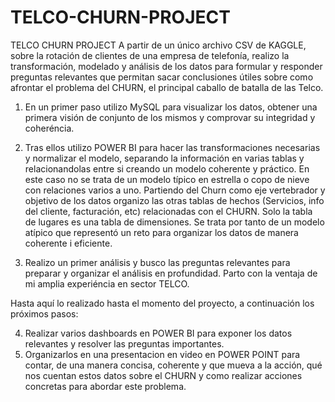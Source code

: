# TELCO-CHURN-PROJECT
TELCO CHURN PROJECT
A partir de un único archivo CSV de KAGGLE, sobre la rotación de clientes de una empresa de telefonía, realizo la transformación, modelado y análisis de los datos para formular y responder preguntas relevantes que permitan sacar conclusiones útiles sobre como afrontar el problema del CHURN, el principal caballo de batalla de las Telco.

1. En un primer paso utilizo MySQL para visualizar los datos, obtener una primera visión de conjunto de los mismos y comprovar su integridad y coheréncia.
2. Tras ellos utilizo POWER BI para hacer las transformaciones necesarias y normalizar el modelo, separando la información en varias tablas y relacionandolas entre si creando un modelo coherente y práctico.
En este caso no se trata de un modelo típico en estrella o copo de nieve con relaciones varios a uno. Partiendo del Churn como eje vertebrador y objetivo de los datos organizo las otras tablas de hechos (Servicios, info del cliente, facturación, etc) relacionadas con el CHURN. Solo la tabla de lugares es una tabla de dimensiones. Se trata por tanto de un modelo atípico que representó un reto para organizar los datos de manera coherente i eficiente.

3. Realizo un primer análisis y busco las preguntas relevantes para preparar y organizar el análisis en profundidad. Parto con la ventaja de mi amplia experiéncia en sector TELCO. 

Hasta aquí lo realizado hasta el momento del proyecto, a continuación los próximos pasos:
   
4. Realizar varios dashboards en POWER BI para exponer los datos relevantes y resolver las preguntas importantes.
5. Organizarlos en una presentacion en video en POWER POINT para contar, de una manera concisa, coherente y que mueva a la acción, qué nos cuentan estos datos sobre el CHURN y como realizar acciones concretas para abordar este problema. 
